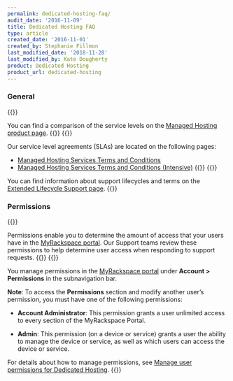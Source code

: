 ```yaml
---
permalink: dedicated-hosting-faq/
audit_date: '2016-11-09'
title: Dedicated Hosting FAQ
type: article
created_date: '2016-11-01'
created_by: Stephanie Fillmon
last_modified_date: '2018-11-28'
last_modified_by: Kate Dougherty
product: Dedicated Hosting
product_url: dedicated-hosting
---
```


### General

{{<accordion title="Where can I learn more about the service levels for Dedicated Managed Hosting?" col="in" href="accordion1">}}

You can find a comparison of the service levels on the [Managed Hosting
product page](https://www.rackspace.com/managed-hosting/service-levels).
{{</accordion>}}
{{<accordion title="Where can I find your SLAs?" col="in" href="accordion2">}}

Our service level agreements (SLAs) are located on the following pages:

- [Managed Hosting Services Terms and
  Conditions](https://www.rackspace.com/information/legal/managedterms)
- [Managed Hosting Services Terms and Conditions
  (Intensive)](https://www.rackspace.com/information/legal/intensiveterms)
{{</accordion>}}
{{<accordion title="Where can I read more about Rackspace's support lifecycle and terms?" col="in" href="accordion3">}}

You can find information about support lifecycles and terms on the [Extended
Lifecycle Support page](https://www.rackspace.com/information/legal/eolterms).
{{</accordion>}}

### Permissions

{{<accordion title="Why do I need to set up permissions?" col="in" href="accordion4">}}

Permissions enable you to determine the amount of access that your users have
in the [MyRackspace
portal](https://login.rackspace.com). Our Support teams review these
permissions to help determine user access when responding to support requests.
{{</accordion>}}
{{<accordion title="How do I manage permissions?" col="in" href="accordion5">}}

You manage permissions in the [MyRackspace
portal](https://login.rackspace.com) under **Account > Permissions** in the
subnavigation bar.

**Note**: To access the **Permissions** section and modify another user’s
permission, you must have one of the following permissions:

  - **Account Administrator**: This permission grants a user unlimited access
    to every section of the MyRackspace Portal.

  - **Admin**: This permission (on a device or service) grants a user the
    ability to manage the device or service, as well as which users can access the device or service.

For details about how to manage permissions, see [Manage user permissions for
Dedicated Hosting](/support/how-to/manage-user-permissions-for-dedicated-hosting).
{{</accordion>}}
